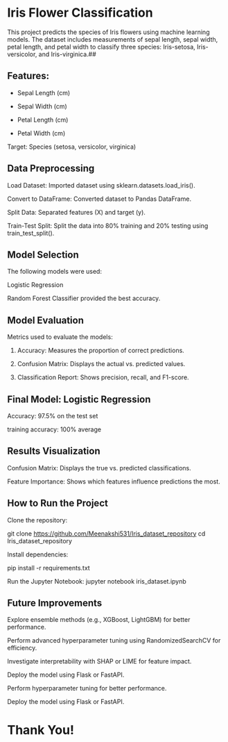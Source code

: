 # Iris Flower Classification

This project predicts the species of Iris flowers using machine learning models. The dataset includes measurements of sepal length, sepal width, petal length, and petal width to classify three species: Iris-setosa, Iris-versicolor, and Iris-virginica.##

## Features:

- Sepal Length (cm)

- Sepal Width (cm)

- Petal Length (cm)

- Petal Width (cm)

Target: Species (setosa, versicolor, virginica)

## Data Preprocessing

Load Dataset: Imported dataset using sklearn.datasets.load_iris().

Convert to DataFrame: Converted dataset to Pandas DataFrame.

Split Data: Separated features (X) and target (y).

Train-Test Split: Split the data into 80% training and 20% testing using train_test_split().

## Model Selection

The following models were used:

Logistic Regression

Random Forest Classifier provided the best accuracy.

## Model Evaluation

Metrics used to evaluate the models:

1. Accuracy: Measures the proportion of correct predictions.

2. Confusion Matrix: Displays the actual vs. predicted values.

3. Classification Report: Shows precision, recall, and F1-score.


## Final Model: Logistic Regression

Accuracy: 97.5% on the test set

training accuracy: 100% average


## Results Visualization

Confusion Matrix: Displays the true vs. predicted classifications.

Feature Importance: Shows which features influence predictions the most.

## How to Run the Project

Clone the repository:

git clone <https://github.com/Meenakshi531/Iris_dataset_repository>
cd Iris_dataset_repository

Install dependencies:

pip install -r requirements.txt

Run the Jupyter Notebook:
jupyter notebook iris_dataset.ipynb

## Future Improvements
Explore ensemble methods (e.g., XGBoost, LightGBM) for better performance.

Perform advanced hyperparameter tuning using RandomizedSearchCV for efficiency.

Investigate interpretability with SHAP or LIME for feature impact.

Deploy the model using Flask or FastAPI.

Perform hyperparameter tuning for better performance.

Deploy the model using Flask or FastAPI.

# Thank You!
